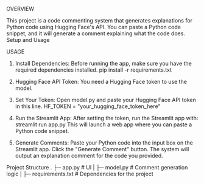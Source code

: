 OVERVIEW

This project is a code commenting system that generates explanations for Python code using Hugging Face's API. You can paste a Python code snippet, and it will generate a comment explaining what the code does.
Setup and Usage

USAGE

1. Install Dependencies: 
Before running the app, make sure you have the required dependencies installed.
pip install -r requirements.txt

2. Hugging Face API Token: 
You need a Hugging Face token to use the model.

3. Set Your Token: 
Open model.py and paste your Hugging Face API token in this line. HF_TOKEN = "your_hugging_face_token_here"

4. Run the Streamlit App: 
After setting the token, run the Streamlit app with:
streamlit run app.py
This will launch a web app where you can paste a Python code snippet.

6. Generate Comments: 
Paste your Python code into the input box on the Streamlit app.
Click the "Generate Comment" button.
The system will output an explanation comment for the code you provided.

Project Structure
.
├─ app.py            # UI
|
├─ model.py          # Comment generation logic
|
├─ requirements.txt  # Dependencies for the project
